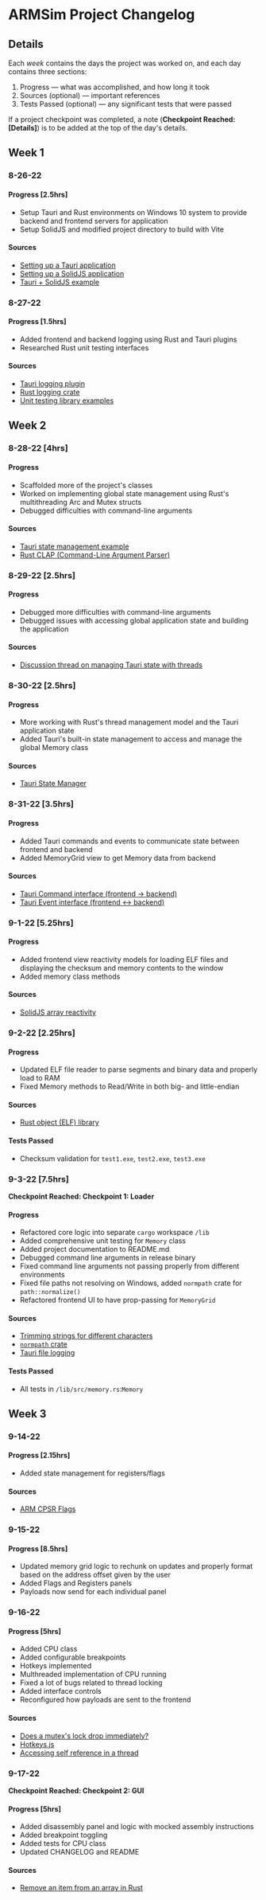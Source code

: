 # ARMSim Project Changelog

## Details

Each *week* contains the days the project was worked on, and each day contains three sections:

1. Progress — what was accomplished, and how long it took
2. Sources (optional) — important references
3. Tests Passed (optional) — any significant tests that were passed

If a project checkpoint was completed, a note (**Checkpoint Reached: [Details]**) is to be added at the top of the day's details.

## Week 1

### 8-26-22

#### Progress [2.5hrs]

- Setup Tauri and Rust environments on Windows 10 system to provide backend and frontend servers for application
- Setup SolidJS and modified project directory to build with Vite

#### Sources
- [Setting up a Tauri application](https://tauri.app/v1/guides/getting-started/setup/html-css-js)
- [Setting up a SolidJS application](https://docs.solidjs.com/tutorials/getting-started-with-solid/installing-solid)
- [Tauri + SolidJS example](https://github.com/lukethacoder/tauri-solid-example)

### 8-27-22

#### Progress [1.5hrs]

- Added frontend and backend logging using Rust and Tauri plugins
- Researched Rust unit testing interfaces

#### Sources
- [Tauri logging plugin](https://github.com/tauri-apps/tauri-plugin-log)
- [Rust logging crate](https://docs.rs/log/latest/log/)
- [Unit testing library examples](https://doc.rust-lang.org/rust-by-example/testing/unit_testing.html)

## Week 2

### 8-28-22 [4hrs]

#### Progress

- Scaffolded more of the project's classes
- Worked on implementing global state management using Rust's multithreading Arc and Mutex structs
- Debugged difficulties with command-line arguments

#### Sources

- [Tauri state management example](https://github.com/tauri-apps/tauri/blob/dev/examples/state/main.rs)
- [Rust CLAP (Command-Line Argument Parser)](https://docs.rs/clap/latest/clap/_derive/)

### 8-29-22 [2.5hrs]

#### Progress

- Debugged more difficulties with command-line arguments
- Debugged issues with accessing global application state and building the application

#### Sources

- [Discussion thread on managing Tauri state with threads](https://github.com/tauri-apps/tauri/discussions/3059)

### 8-30-22 [2.5hrs]

#### Progress

- More working with Rust's thread management model and the Tauri application state
- Added Tauri's built-in state management to access and manage the global Memory class

#### Sources

- [Tauri State Manager](https://docs.rs/tauri/1.0.0-beta.0/tauri/trait.Manager.html)

### 8-31-22 [3.5hrs]

#### Progress

- Added Tauri commands and events to communicate state between frontend and backend
- Added MemoryGrid view to get Memory data from backend

#### Sources

- [Tauri Command interface (frontend -> backend)](https://tauri.app/v1/guides/features/command)
- [Tauri Event interface (frontend <-> backend)](https://tauri.app/v1/guides/features/events/)

### 9-1-22 [5.25hrs]

#### Progress

- Added frontend view reactivity models for loading ELF files and displaying the checksum and memory contents to the window
- Added memory class methods

#### Sources

- [SolidJS array reactivity](https://www.solidjs.com/docs/latest#indexarray)

### 9-2-22 [2.25hrs]

#### Progress

- Updated ELF file reader to parse segments and binary data and properly load to RAM
- Fixed Memory methods to Read/Write in both big- and little-endian

#### Sources

- [Rust object (ELF) library](https://docs.rs/object/0.20.0/object/read/elf/)

#### Tests Passed

- Checksum validation for `test1.exe`, `test2.exe`, `test3.exe`

### 9-3-22 [7.5hrs]

**Checkpoint Reached: Checkpoint 1: Loader**

#### Progress

- Refactored core logic into separate `cargo` workspace `/lib`
- Added comprehensive unit testing for `Memory` class
- Added project documentation to README.md
- Debugged command line arguments in release binary
- Fixed command line arguments not passing properly from different environments
- Fixed file paths not resolving on Windows, added `normpath` crate for `path::normalize()`
- Refactored frontend UI to have prop-passing for `MemoryGrid`

#### Sources

- [Trimming strings for different characters](https://stackoverflow.com/a/49856591)
- [`normpath` crate](https://crates.io/crates/normpath)
- [Tauri file logging](https://github.com/tauri-apps/tauri-plugin-log/blob/dev/src/lib.rs#L100)

#### Tests Passed

- All tests in `/lib/src/memory.rs`:`Memory`

## Week 3

### 9-14-22

#### Progress [2.15hrs]

- Added state management for registers/flags

#### Sources

- [ARM CPSR Flags](https://developer.arm.com/documentation/ddi0406/b/System-Level-Architecture/The-System-Level-Programmers--Model/ARM-processor-modes-and-core-registers/Program-Status-Registers--PSRs-)

### 9-15-22

#### Progress [8.5hrs]

- Updated memory grid logic to rechunk on updates and properly format based on the address offset given by the user
- Added Flags and Registers panels
- Payloads now send for each individual panel

### 9-16-22

#### Progress [5hrs]

- Added CPU class
- Added configurable breakpoints
- Hotkeys implemented
- Multhreaded implementation of CPU running
- Fixed a lot of bugs related to thread locking
- Added interface controls
- Reconfigured how payloads are sent to the frontend

#### Sources

- [Does a mutex's lock drop immediately?](https://www.reddit.com/r/rust/comments/ws61hk/does_a_mutexs_lock_free_automatically_if_not/)
- [Hotkeys.js](https://www.npmjs.com/package/hotkeys-js)
- [Accessing self reference in a thread](https://stackoverflow.com/questions/54971024/accessing-a-method-of-self-inside-a-thread-in-rust)

### 9-17-22

**Checkpoint Reached: Checkpoint 2: GUI**

#### Progress [5hrs]

- Added disassembly panel and logic with mocked assembly instructions
- Added breakpoint toggling
- Added tests for CPU class
- Updated CHANGELOG and README

#### Sources

- [Remove an item from an array in Rust](https://stackoverflow.com/a/26243276)